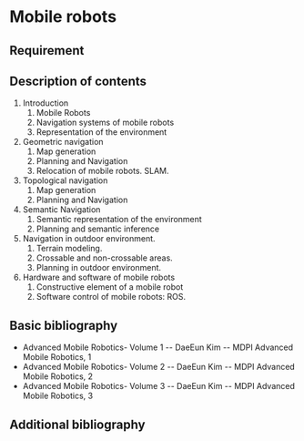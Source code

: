 # Mobile robots

## Requirement

## Description of contents

1. Introduction
    1. Mobile Robots
    2. Navigation systems of mobile robots
    3. Representation of the environment
2. Geometric navigation
    1. Map generation
    2. Planning and Navigation
    3. Relocation of mobile robots. SLAM.
3. Topological navigation
    1. Map generation
    2. Planning and Navigation
4. Semantic Navigation
    1. Semantic representation of the environment
    2. Planning and semantic inference
5. Navigation in outdoor environment.
    1. Terrain modeling.
    2. Crossable and non-crossable areas.
    3. Planning in outdoor environment.
6. Hardware and software of mobile robots
    1. Constructive element of a mobile robot
    2. Software control of mobile robots: ROS.

## Basic bibliography

- Advanced Mobile Robotics- Volume 1 -- DaeEun Kim -- MDPI Advanced Mobile Robotics, 1
- Advanced Mobile Robotics- Volume 2 -- DaeEun Kim -- MDPI Advanced Mobile Robotics, 2
- Advanced Mobile Robotics- Volume 3 -- DaeEun Kim -- MDPI Advanced Mobile Robotics, 3

## Additional bibliography
